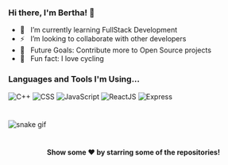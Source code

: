 ### Hi there, I'm Bertha! 👋


* 🧠 &nbsp; I’m currently learning FullStack Development
* ⚡ &nbsp; I’m looking to collaborate with other developers
* 🥅 &nbsp; Future Goals: Contribute more to Open Source projects
* 🚴 &nbsp; Fun fact: I love cycling

### Languages and Tools I'm Using...
![C++](https://img.shields.io/badge/-C++-333333?style=flat&logo=Cplusplus)
![CSS](https://img.shields.io/badge/-CSS3-333333?style=flat&logo=CSS3&logoColor=1572B6)
![JavaScript](https://img.shields.io/badge/-JavaScript-333333?style=flat&logo=JavaScript)
![ReactJS](https://img.shields.io/badge/-React.js-333333?style=flat&logo=react)
![Express](https://img.shields.io/badge/-Express.js-333333?style=flat&logo=Express)


#

![snake gif](https://github.com/SaketKothari/SaketKothari/blob/output/github-contribution-grid-snake.svg)

#

<div align="center">

#### Show some ❤️ by starring some of the repositories!

</div>

